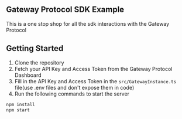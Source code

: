 ## Gateway Protocol SDK Example

This is a one stop shop for all the sdk interactions with the Gateway Protocol

## Getting Started

1. Clone the repository
2. Fetch your API Key and Access Token from the Gateway Protocol Dashboard
3. Fill in the API Key and Access Token in the `src/GatewayInstance.ts` file(use .env files and don't expose them in code)
4. Run the following commands to start the server

```bash
npm install
npm start
```
